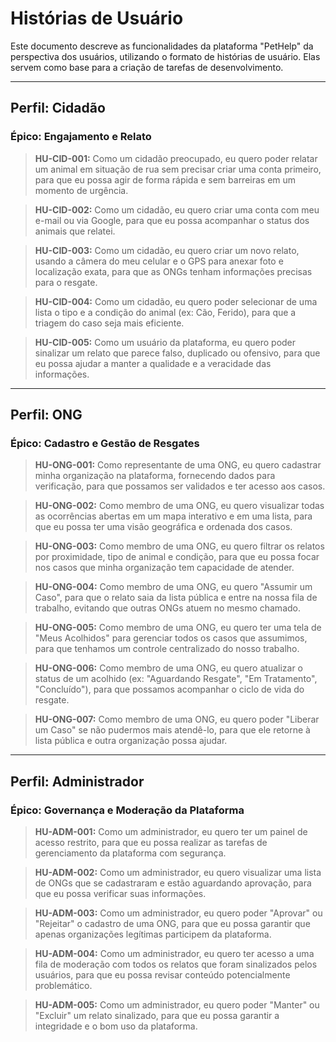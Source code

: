 # Histórias de Usuário

Este documento descreve as funcionalidades da plataforma "PetHelp" da perspectiva dos usuários, utilizando o formato de histórias de usuário. Elas servem como base para a criação de tarefas de desenvolvimento.

---

## Perfil: Cidadão

### Épico: Engajamento e Relato

> **HU-CID-001:** Como um cidadão preocupado, eu quero poder relatar um animal em situação de rua sem precisar criar uma conta primeiro, para que eu possa agir de forma rápida e sem barreiras em um momento de urgência.

> **HU-CID-002:** Como um cidadão, eu quero criar uma conta com meu e-mail ou via Google, para que eu possa acompanhar o status dos animais que relatei.

> **HU-CID-003:** Como um cidadão, eu quero criar um novo relato, usando a câmera do meu celular e o GPS para anexar foto e localização exata, para que as ONGs tenham informações precisas para o resgate.

> **HU-CID-004:** Como um cidadão, eu quero poder selecionar de uma lista o tipo e a condição do animal (ex: Cão, Ferido), para que a triagem do caso seja mais eficiente.

> **HU-CID-005:** Como um usuário da plataforma, eu quero poder sinalizar um relato que parece falso, duplicado ou ofensivo, para que eu possa ajudar a manter a qualidade e a veracidade das informações.

---

## Perfil: ONG

### Épico: Cadastro e Gestão de Resgates

> **HU-ONG-001:** Como representante de uma ONG, eu quero cadastrar minha organização na plataforma, fornecendo dados para verificação, para que possamos ser validados e ter acesso aos casos.

> **HU-ONG-002:** Como membro de uma ONG, eu quero visualizar todas as ocorrências abertas em um mapa interativo e em uma lista, para que eu possa ter uma visão geográfica e ordenada dos casos.

> **HU-ONG-003:** Como membro de uma ONG, eu quero filtrar os relatos por proximidade, tipo de animal e condição, para que eu possa focar nos casos que minha organização tem capacidade de atender.

> **HU-ONG-004:** Como membro de uma ONG, eu quero "Assumir um Caso", para que o relato saia da lista pública e entre na nossa fila de trabalho, evitando que outras ONGs atuem no mesmo chamado.

> **HU-ONG-005:** Como membro de uma ONG, eu quero ter uma tela de "Meus Acolhidos" para gerenciar todos os casos que assumimos, para que tenhamos um controle centralizado do nosso trabalho.

> **HU-ONG-006:** Como membro de uma ONG, eu quero atualizar o status de um acolhido (ex: "Aguardando Resgate", "Em Tratamento", "Concluído"), para que possamos acompanhar o ciclo de vida do resgate.

> **HU-ONG-007:** Como membro de uma ONG, eu quero poder "Liberar um Caso" se não pudermos mais atendê-lo, para que ele retorne à lista pública e outra organização possa ajudar.

---

## Perfil: Administrador

### Épico: Governança e Moderação da Plataforma

> **HU-ADM-001:** Como um administrador, eu quero ter um painel de acesso restrito, para que eu possa realizar as tarefas de gerenciamento da plataforma com segurança.

> **HU-ADM-002:** Como um administrador, eu quero visualizar uma lista de ONGs que se cadastraram e estão aguardando aprovação, para que eu possa verificar suas informações.

> **HU-ADM-003:** Como um administrador, eu quero poder "Aprovar" ou "Rejeitar" o cadastro de uma ONG, para que eu possa garantir que apenas organizações legítimas participem da plataforma.

> **HU-ADM-004:** Como um administrador, eu quero ter acesso a uma fila de moderação com todos os relatos que foram sinalizados pelos usuários, para que eu possa revisar conteúdo potencialmente problemático.

> **HU-ADM-005:** Como um administrador, eu quero poder "Manter" ou "Excluir" um relato sinalizado, para que eu possa garantir a integridade e o bom uso da plataforma.
